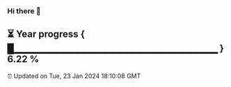 ### Hi there 👋
⏳ Year progress { █▁▁▁▁▁▁▁▁▁▁▁▁▁▁▁▁▁▁▁▁▁▁▁▁▁▁▁▁▁ } 6.22 %
---
⏰ Updated on Tue, 23 Jan 2024 18:10:08 GMT

